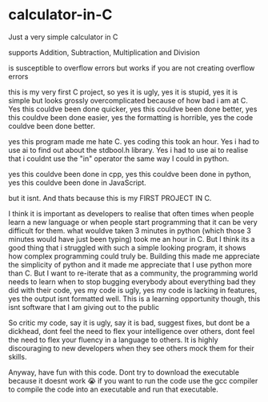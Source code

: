 # calculator-in-C

Just a very simple calculator in C

supports Addition, Subtraction, Multiplication and Division

is susceptible to overflow errors but works if you are not creating overflow errors

this is my very first C project, so yes it is ugly, yes it is stupid, yes it is simple but looks grossly overcomplicated because of how bad i am at C. Yes this couldve been done quicker, yes this couldve been done better, yes this couldve been done easier, yes the formatting is horrible, yes the code couldve been done better.

yes this program made me hate C. yes coding this took an hour. Yes i had to use ai to find out about the stdbool.h library. Yes i had to use ai to realise that i couldnt use the "in" operator the same way I could in python.

yes this couldve been done in cpp, yes this couldve been done in python, yes this couldve been done in JavaScript.

but it isnt. And thats because this is my FIRST PROJECT IN C.

I think it is important as developers to realise that often times when people learn a new language or when people start programming that it can be very difficult for them. what wouldve taken 3 minutes in python (which those 3 minutes would have just been typing) took me an hour in C. But I think its a good thing that i struggled with such a simple looking program, it shows how complex programming could truly be. Building this made me appreciate the simplicity of python and it made me appreciate that I use python more than C. But I want to re-iterate that as a community, the programming world needs to learn when to stop bugging everybody about everything bad they did with their code, yes my code is ugly, yes my code is lacking in features, yes the output isnt formatted well. This is a learning opportunity though, this isnt software that I am giving out to the public

So critic my code, say it is ugly, say it is bad, suggest fixes, but dont be a dickhead, dont feel the need to flex your intelligence over others, dont feel the need to flex your fluency in a language to others. It is highly discouraging to new developers when they see others mock them for their skills.

Anyway, have fun with this code. Dont try to download the executable because it doesnt work 😭
if you want to run the code use the gcc compiler to compile the code into an executable and run that executable.
